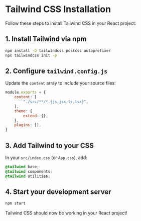 # Tailwind CSS Installation

Follow these steps to install Tailwind CSS in your React project:

## 1. Install Tailwind via npm

```bash
npm install -D tailwindcss postcss autoprefixer
npx tailwindcss init -p
```

## 2. Configure `tailwind.config.js`

Update the `content` array to include your source files:

```js
module.exports = {
    content: [
        "./src/**/*.{js,jsx,ts,tsx}",
    ],
    theme: {
        extend: {},
    },
    plugins: [],
}
```

## 3. Add Tailwind to your CSS

In your `src/index.css` (or `App.css`), add:

```css
@tailwind base;
@tailwind components;
@tailwind utilities;
```

## 4. Start your development server

```bash
npm start
```

Tailwind CSS should now be working in your React project!